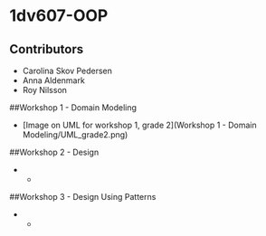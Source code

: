 # 1dv607-OOP

## Contributors
* Carolina Skov Pedersen
* Anna Aldenmark
* Roy Nilsson

##Workshop 1 - Domain Modeling
* [Image on UML for workshop 1, grade 2](Workshop 1 - Domain Modeling/UML_grade2.png)


##Workshop 2 - Design
* -

##Workshop 3 - Design Using Patterns
* -
